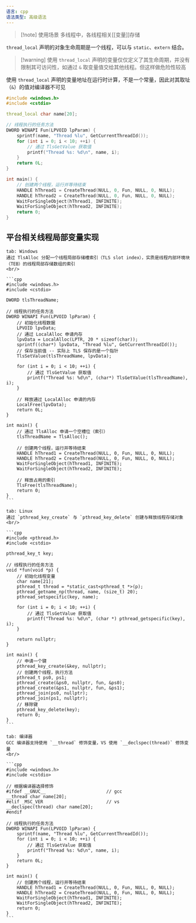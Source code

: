 ```yaml
---
语言: cpp
语法类型: 高级语法
---
```

> [!note] 使用场景
> 多线程中，各线程相关[[变量]]存储

`thread_local` 声明的对象生命周期是一个线程，可以与 `static`、`extern` 结合。

>[!warning] 使用 `thread_local` 声明的变量仅仅定义了其生命周期，并没有限制其可访问性，如通过 `&` 取变量值交给其他线程。但这样做危险性较高

使用 `thread_local` 声明的变量地址在运行时计算，不是一个常量，因此对其取址（`&`）的值对编译器不可见

```cpp
#include <windows.h>
#include <cstdio>

thread_local char name[20];

// 线程执行的任务方法
DWORD WINAPI Fun(LPVOID lpParam) {
    sprintf(name, "Thread %lu", GetCurrentThreadId());
    for (int i = 0; i < 10; ++i) {
        // 通过 TlsGetValue 获取值
        printf("Thread %s: %d\n", name, i);
    }
    return 0L;
}

int main() {
    // 创建两个线程，运行并等待结束
    HANDLE hThread1 = CreateThread(NULL, 0, Fun, NULL, 0, NULL);
    HANDLE hThread2 = CreateThread(NULL, 0, Fun, NULL, 0, NULL);
    WaitForSingleObject(hThread1, INFINITE);
    WaitForSingleObject(hThread2, INFINITE);
    return 0;
}
```
## 平台相关线程局部变量实现

````tabs
tab: Windows
通过 TlsAlloc 分配一个线程局部存储槽索引（TLS slot index），实质是线程内部环境块（TEB）的线程局部存储数组的索引
<br/>

```cpp
#include <windows.h>
#include <cstdio>

DWORD tlsThreadName;

// 线程执行的任务方法
DWORD WINAPI Fun(LPVOID lpParam) {
    // 初始化线程数据
    LPVOID lpvData;
    // 通过 LocalAlloc 申请内存
    lpvData = LocalAlloc(LPTR, 20 * sizeof(char));
    sprintf((char*) lpvData, "Thread %lu", GetCurrentThreadId());
    // 保存当前值 -- 实际上 TLS 保存的是一个指针
    TlsSetValue(tlsThreadName, lpvData);

    for (int i = 0; i < 10; ++i) {
        // 通过 TlsGetValue 获取值
        printf("Thread %s: %d\n", (char*) TlsGetValue(tlsThreadName), i);
    }

    // 释放通过 LocalAlloc 申请的内存
    LocalFree(lpvData);
    return 0L;
}

int main() {
    // 通过 TlsAlloc 申请一个空槽位（索引）
    tlsThreadName = TlsAlloc();

    // 创建两个线程，运行并等待结束
    HANDLE hThread1 = CreateThread(NULL, 0, Fun, NULL, 0, NULL);
    HANDLE hThread2 = CreateThread(NULL, 0, Fun, NULL, 0, NULL);
    WaitForSingleObject(hThread1, INFINITE);
    WaitForSingleObject(hThread2, INFINITE);

    // 释放占用的索引
    TlsFree(tlsThreadName);
    return 0;
}
```

tab: Linux
通过 `pthread_key_create` 与 `pthread_key_delete` 创建与释放线程存储对象
<br/>

```cpp
#include <pthread.h>
#include <cstdio>

pthread_key_t key;

// 线程执行的任务方法
void *fun(void *p) {
    // 初始化线程变量
    char name[21];
    pthread_t thread = *static_cast<pthread_t *>(p);
    pthread_getname_np(thread, name, (size_t) 20);
    pthread_setspecific(key, name);

    for (int i = 0; i < 10; ++i) {
        // 通过 TlsGetValue 获取值
        printf("Thread %s: %d\n", (char *) pthread_getspecific(key), i);
    }
  
    return nullptr;
}

int main() {
    // 申请一个键
    pthread_key_create(&key, nullptr);
    // 创建两个线程，执行方法
    pthread_t ps0, ps1;
    pthread_create(&ps0, nullptr, fun, &ps0);
    pthread_create(&ps1, nullptr, fun, &ps1);
    pthread_join(ps0, nullptr);
    pthread_join(ps1, nullptr);
    // 移除键
    pthread_key_delete(key);
    return 0;
}
```

tab: 编译器
GCC 编译器支持使用 `__thread` 修饰变量，VS 使用 `__declspec(thread)` 修饰变量
<br/>

```cpp
#include <windows.h>
#include <cstdio>

// 根据编译器选择修饰
#ifdef __GNUC__                       // gcc
__thread char name[20];
#elif _MSC_VER                        // vs
__declspec(thread) char name[20];
#endif

// 线程执行的任务方法
DWORD WINAPI Fun(LPVOID lpParam) {
    sprintf(name, "Thread %lu", GetCurrentThreadId());
    for (int i = 0; i < 10; ++i) {
        // 通过 TlsGetValue 获取值
        printf("Thread %s: %d\n", name, i);
    }
    return 0L;
}

int main() {
    // 创建两个线程，运行并等待结束
    HANDLE hThread1 = CreateThread(NULL, 0, Fun, NULL, 0, NULL);
    HANDLE hThread2 = CreateThread(NULL, 0, Fun, NULL, 0, NULL);
    WaitForSingleObject(hThread1, INFINITE);
    WaitForSingleObject(hThread2, INFINITE);
    return 0;
}
```
````
